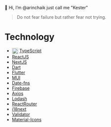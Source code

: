 👺 Hi, I’m @arinchaik just call me "Kester"

> Do not fear failure but rather fear not trying.

# Technology
- <img align="center" src="https://cdn-icons-png.flaticon.com/512/5968/5968381.png" width="20px" height="20px" /> [TypeScript](https://www.typescriptlang.org/)
- [ReactJS](https://reactjs.org/)
- [NextJS](https://nextjs.org/)
- [Dart](https://dart.dev/)
- [Flutter](https://flutter.dev/?gclid=CjwKCAjw1ICZBhAzEiwAFfvFhHjw6CU5H8QLYm8qA06y9EO5DN3ZKcu3d26cBUiJ6WxpEQv1VsglwBoCrLwQAvD_BwE&gclsrc=aw.ds)
- [MUI](https://mui.com/)
- [Date-fns](https://date-fns.org/)
- [Firebase](https://console.firebase.google.com/)
- [Axios](https://axios-http.com/docs/intro)
- [Lodash](https://lodash.com/)
- [ReactRouter](https://reactrouter.com/en/main)
- [i18next](https://react.i18next.com/)
- [Validator](https://github.com/validatorjs/validator.js)
- [Material-Icons](https://mui.com/material-ui/material-icons/)

